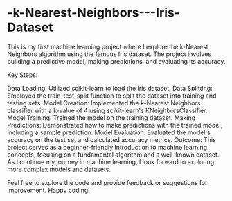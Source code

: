 # -k-Nearest-Neighbors---Iris-Dataset
This is my first machine learning project where I explore the k-Nearest Neighbors algorithm using the famous Iris dataset. The project involves building a predictive model, making predictions, and evaluating its accuracy.

Key Steps:

Data Loading: Utilized scikit-learn to load the Iris dataset.
Data Splitting: Employed the train_test_split function to split the dataset into training and testing sets.
Model Creation: Implemented the k-Nearest Neighbors classifier with a k-value of 4 using scikit-learn's KNeighborsClassifier.
Model Training: Trained the model on the training dataset.
Making Predictions: Demonstrated how to make predictions with the trained model, including a sample prediction.
Model Evaluation: Evaluated the model's accuracy on the test set and calculated accuracy metrics.
Outcome:
This project serves as a beginner-friendly introduction to machine learning concepts, focusing on a fundamental algorithm and a well-known dataset. As I continue my journey in machine learning, I look forward to exploring more complex models and datasets.

Feel free to explore the code and provide feedback or suggestions for improvement. Happy coding!
